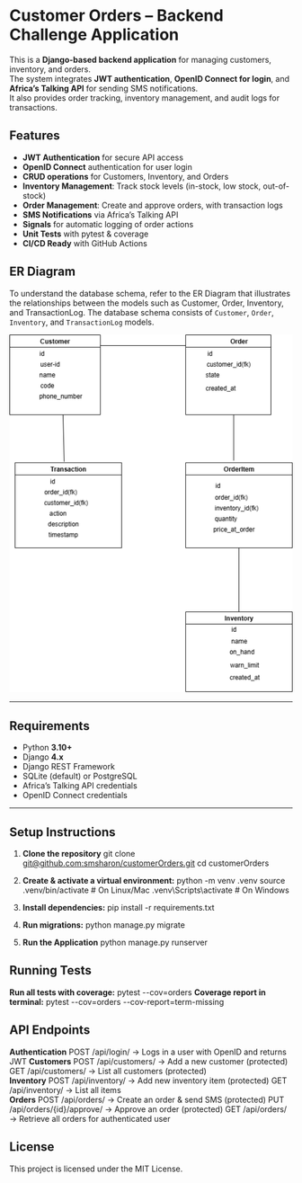 # Customer Orders – Backend Challenge Application

This is a **Django-based backend application** for managing customers, inventory, and orders.  
The system integrates **JWT authentication**, **OpenID Connect for login**, and **Africa’s Talking API** for sending SMS notifications.  
It also provides order tracking, inventory management, and audit logs for transactions.


## Features
- **JWT Authentication** for secure API access  
- **OpenID Connect** authentication for user login  
- **CRUD operations** for Customers, Inventory, and Orders  
- **Inventory Management**: Track stock levels (in-stock, low stock, out-of-stock)  
- **Order Management**: Create and approve orders, with transaction logs  
- **SMS Notifications** via Africa’s Talking API  
- **Signals** for automatic logging of order actions  
- **Unit Tests** with pytest & coverage  
- **CI/CD Ready** with GitHub Actions  



## ER Diagram
To understand the database schema, refer to the ER Diagram that illustrates the relationships between the models such as Customer, Order, Inventory, and TransactionLog.
The database schema consists of `Customer`, `Order`, `Inventory`, and `TransactionLog` models.  

![ER Diagram](docs/ER-DIAGRAM.png)

---

## Requirements
- Python **3.10+**  
- Django **4.x**  
- Django REST Framework  
- SQLite (default) or PostgreSQL  
- Africa’s Talking API credentials  
- OpenID Connect credentials  

---

## Setup Instructions

1. **Clone the repository**
   git clone [git@github.com:smsharon/customerOrders.git](https://github.com/smsharon/customerOrders.git)
   cd customerOrders
2. **Create & activate a virtual environment:**
    python -m venv .venv
    source .venv/bin/activate   # On Linux/Mac
    .venv\Scripts\activate      # On Windows

3. **Install dependencies:**
   pip install -r requirements.txt

4. **Run migrations:**
    python manage.py migrate
6. **Run the Application**
    python manage.py runserver

## Running Tests
**Run all tests with coverage:**
    pytest --cov=orders
**Coverage report in terminal:**
    pytest --cov=orders --cov-report=term-missing


## API Endpoints
**Authentication**
  POST /api/login/ → Logs in a user with OpenID and returns JWT
**Customers**
  POST /api/customers/ → Add a new customer (protected)
  GET /api/customers/ → List all customers (protected)  
**Inventory**
  POST /api/inventory/ → Add new inventory item (protected)
  GET /api/inventory/ → List all items   
**Orders**
  POST /api/orders/ → Create an order & send SMS (protected)
  PUT /api/orders/{id}/approve/ → Approve an order (protected)
  GET /api/orders/ → Retrieve all orders for authenticated user

## License
This project is licensed under the MIT License.